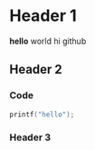 # Header 1

**hello** world 
hi github

## Header 2

### Code

```c
printf("hello");
```

### Header 3
